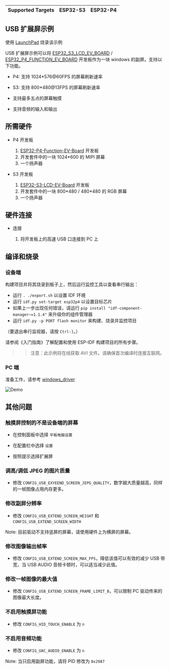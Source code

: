 | Supported Targets | ESP32-S3 | ESP32-P4 |
| ----------------- | -------- | -------- |
## USB 扩展屏示例

使用 [LaunchPad](https://espressif.github.io/esp-launchpad/?flashConfigURL=https://dl.espressif.com/AE/esp-iot-solution/config.toml) 烧录该示例

USB 扩展屏示例可以将 [ESP32_S3_LCD_EV_BOARD](https://docs.espressif.com/projects/esp-dev-kits/en/latest/esp32s3/esp32-s3-lcd-ev-board/index.html) / [ESP32_P4_FUNCTION_EV_BOARD](https://docs.espressif.com/projects/esp-dev-kits/en/latest/esp32p4/esp32-p4-function-ev-board/index.html) 开发板作为一块 windows 的副屏。支持以下功能。

* P4: 支持 1024*576@60FPS 的屏幕刷新速率

* S3: 支持 800*480@13FPS 的屏幕刷新速率

* 支持最多五点的屏幕触摸

* 支持音频的输入和输出

## 所需硬件

* P4 开发板

   1. [ESP32-P4-Function-EV-Board](https://docs.espressif.com/projects/esp-dev-kits/en/latest/esp32p4/esp32-p4-function-ev-board/user_guide.html#getting-started) 开发板
   2. 开发套件中的一块 1024*600 的 MIPI 屏幕
   3. 一个扬声器

* S3 开发板

   1. [ESP32-S3-LCD-EV-Board](https://docs.espressif.com/projects/esp-dev-kits/en/latest/esp32s3/esp32-s3-lcd-ev-board/user_guide.html#getting-started) 开发板
   2. 开发套件中的一块 800\*480 / 480\*480 的 RGB 屏幕
   3. 一个扬声器

## 硬件连接

* 连接

    1. 将开发板上的高速 USB 口连接到 PC 上

## 编译和烧录

### 设备端

构建项目并将其烧录到板子上，然后运行监控工具以查看串行输出：

* 运行 `. ./export.sh` 以设置 IDF 环境
* 运行 `idf.py set-target esp32p4` 以设置目标芯片
* 如果上一步出现任何错误，请运行 `pip install "idf-component-manager~=1.1.4"` 来升级你的组件管理器
* 运行 `idf.py -p PORT flash monitor` 来构建、烧录并监控项目

（要退出串行监视器，请按 `Ctrl-]`。）

请参阅《入门指南》了解配置和使用 ESP-IDF 构建项目的所有步骤。

>> 注意：此示例将在线获取 AVI 文件。请确保首次编译时连接互联网。

### PC 端

准备工作，请参考 [windows_driver](./windows_driver/README_cn.md)

![Demo](https://dl.espressif.com/AE/esp-iot-solution/p4_usb_extern_screen.gif)

## 其他问题

### 触摸屏控制的不是设备端的屏幕

* 在控制面板中选择 `平板电脑设置`

* 在配置栏中选择 `设置`

* 按照提示选择扩展屏

### 调高/调低 JPEG 的图片质量

* 修改 `CONFIG_USB_EXYEEND_SCREEN_JEPG_QUALITY`，数字越大质量越高，同样的一帧图像占用内存更多。

### 修改副屏分辨率

* 修改 `CONFIG_USB_EXTEND_SCREEN_HEIGHT` 和 `CONFIG_USB_EXTEND_SCREEN_WIDTH`

Note: 目前驱动不支持竖屏的屏幕，请使用硬件上为横屏的屏幕。

### 修改图像输出帧率

* 修改 `CONFIG_USB_EXTEND_SCREEN_MAX_FPS`，降低该值可以有效的减少 USB 带宽，当 USB AUDIO 音频卡顿时，可以适当减少此值。

### 修改一帧图像的最大值

* 修改 `CONFIG_USB_EXTEND_SCREEN_FRAME_LIMIT_B`，可以限制 PC 驱动传来的图像最大长度。

### 不启用触摸屏功能

* 修改 `CONFIG_HID_TOUCH_ENABLE` 为 `n`

### 不启用音频功能

* 修改 `CONFIG_UAC_AUDIO_ENABLE` 为 `n`

Note: 当只启用副屏功能，请将 PID 修改为 `0x2987`
